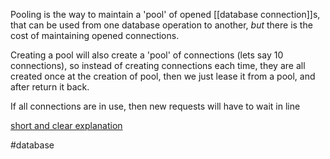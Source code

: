 Pooling is the way to maintain a 'pool' of opened [[database connection]]s, that can be used from one database operation to another, *but* there is the cost of maintaining opened connections.

Creating a pool will also create a 'pool' of connections (lets say 10 connections), so instead of creating connections each time, they are all created once at the creation of pool, 
then we just lease it from a pool, and after return it back.

If all connections are in use, then new requests will have to wait in line

[short and clear explanation](https://www.youtube.com/watch?v=YM1I-uf_k-o)

#database 